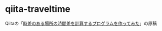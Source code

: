 # qiita-traveltime
Qiitaの「[時差のある場所の時間差を計算するプログラムを作ってみた](https://qiita.com/belgianbeer/items/3e6baf6e3aae400a2b41)」の原稿


